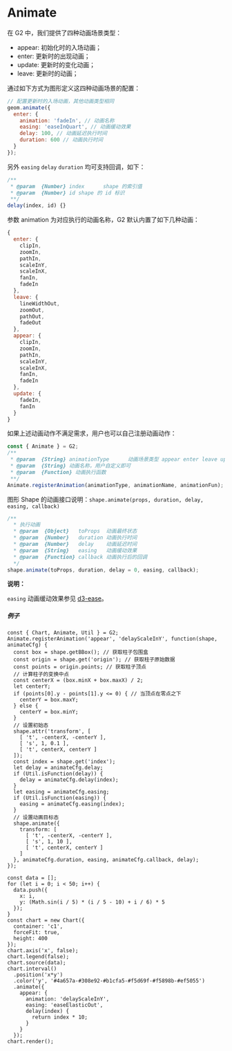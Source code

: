 <!--
index: 7
title: Animate
resource:
  jsFiles:
    - ${url.g2}
    - ${url.dataSet}
-->

# Animate

在 G2 中，我们提供了四种动画场景类型：

* appear: 初始化时的入场动画；
* enter: 更新时的出现动画；
* update: 更新时的变化动画；
* leave: 更新时的动画；


通过如下方式为图形定义这四种动画场景的配置：

```js
// 配置更新时的入场动画，其他动画类型相同
geom.animate({
  enter: {
    animation: 'fadeIn', // 动画名称
    easing: 'easeInQuart', // 动画缓动效果
    delay: 100, // 动画延迟执行时间
    duration: 600 // 动画执行时间
  }
});
```

另外 `easing` `delay` `duration` 均可支持回调，如下：

```js
/**
 * @param  {Number} index      shape 的索引值
 * @param  {Number} id shape 的 id 标识
 **/
delay(index, id) {}
```

参数 animation 为对应执行的动画名称，G2 默认内置了如下几种动画：

```js
{
  enter: {
    clipIn,
    zoomIn,
    pathIn,
    scaleInY,
    scaleInX,
    fanIn,
    fadeIn
  },
  leave: {
    lineWidthOut,
    zoomOut,
    pathOut,
    fadeOut
  },
  appear: {
    clipIn,
    zoomIn,
    pathIn,
    scaleInY,
    scaleInX,
    fanIn,
    fadeIn
  },
  update: {
    fadeIn,
    fanIn
  }
}
```

如果上述动画动作不满足需求，用户也可以自己注册动画动作：

```js
const { Animate } = G2;
/**
 * @param  {String} animationType      动画场景类型 appear enter leave update
 * @param  {String} 动画名称，用户自定义即可
 * @param  {Function} 动画执行函数
 **/
Animate.registerAnimation(animationType, animationName, animationFun);
```

图形 Shape 的动画接口说明：`shape.animate(props, duration, delay, easing, callback)`

```js
/**
  * 执行动画
  * @param  {Object}   toProps  动画最终状态
  * @param  {Number}   duration 动画执行时间
  * @param  {Number}   delay    动画延迟时间
  * @param  {String}   easing   动画缓动效果
  * @param  {Function} callback 动画执行后的回调
  */
shape.animate(toProps, duration, delay = 0, easing, callback);
```

**说明：**

`easing` 动画缓动效果参见 [d3-ease](https://github.com/d3/d3-ease)。

##### 例子

<div id="c1"></div>

```js+
const { Chart, Animate, Util } = G2;
Animate.registerAnimation('appear', 'delayScaleInY', function(shape, animateCfg) {
  const box = shape.getBBox(); // 获取柱子包围盒
  const origin = shape.get('origin'); // 获取柱子原始数据
  const points = origin.points; // 获取柱子顶点
  // 计算柱子的变换中点
  const centerX = (box.minX + box.maxX) / 2;
  let centerY;
  if (points[0].y - points[1].y <= 0) { // 当顶点在零点之下
    centerY = box.maxY;
  } else {
    centerY = box.minY;
  }
  // 设置初始态
  shape.attr('transform', [
    [ 't', -centerX, -centerY ],
    [ 's', 1, 0.1 ],
    [ 't', centerX, centerY ]
  ]);
  const index = shape.get('index');
  let delay = animateCfg.delay;
  if (Util.isFunction(delay)) {
    delay = animateCfg.delay(index);
  }
  let easing = animateCfg.easing;
  if (Util.isFunction(easing)) {
    easing = animateCfg.easing(index);
  }
  // 设置动画目标态
  shape.animate({
    transform: [
      [ 't', -centerX, -centerY ],
      [ 's', 1, 10 ],
      [ 't', centerX, centerY ]
    ]
  }, animateCfg.duration, easing, animateCfg.callback, delay);
});

const data = [];
for (let i = 0; i < 50; i++) {
  data.push({
    x: i,
    y: (Math.sin(i / 5) * (i / 5 - 10) + i / 6) * 5
  });
}
const chart = new Chart({
  container: 'c1',
  forceFit: true,
  height: 400
});
chart.axis('x', false);
chart.legend(false);
chart.source(data);
chart.interval()
  .position('x*y')
  .color('y', '#4a657a-#308e92-#b1cfa5-#f5d69f-#f5898b-#ef5055')
  .animate({
    appear: {
      animation: 'delayScaleInY',
      easing: 'easeElasticOut',
      delay(index) {
        return index * 10;
      }
    }
  });
chart.render();
```
